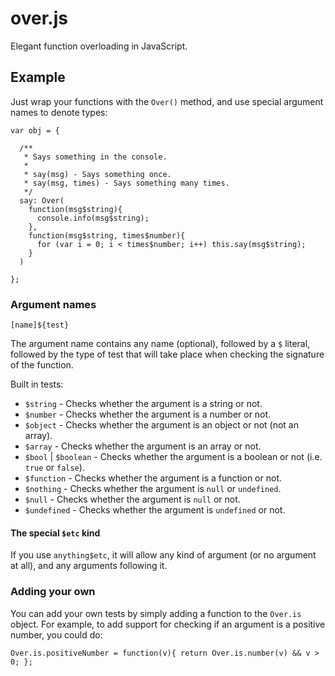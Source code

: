 # over.js

Elegant function overloading in JavaScript.

## Example

Just wrap your functions with the `Over()` method, and use special argument names to denote types:

    var obj = {

      /**
       * Says something in the console.
       *
       * say(msg) - Says something once.
       * say(msg, times) - Says something many times.
       */
      say: Over(
        function(msg$string){
          console.info(msg$string);
        },
        function(msg$string, times$number){
          for (var i = 0; i < times$number; i++) this.say(msg$string);
        }
      )

    };

### Argument names

    [name]${test}

The argument name contains any name (optional), followed by a `$` literal, followed by the type of test that will take place when checking the signature of the function.

Built in tests:

  * `$string` - Checks whether the argument is a string or not.
  * `$number` - Checks whether the argument is a number or not.
  * `$object` - Checks whether the argument is an object or not (not an array).
  * `$array` - Checks whether the argument is an array or not.
  * `$bool` | `$boolean` - Checks whether the argument is a boolean or not (i.e. `true` or `false`).
  * `$function` - Checks whether the argument is a function or not.
  * `$nothing` - Checks whether the argument is `null` or `undefined`.
  * `$null` - Checks whether the argument is `null` or not.
  * `$undefined` - Checks whether the argument is `undefined` or not.

#### The special `$etc` kind

If you use `anything$etc`, it will allow any kind of argument (or no argument at all), and any arguments following it.

### Adding your own

You can add your own tests by simply adding a function to the `Over.is` object.  For example, to add support for checking if an argument is a positive number, you could do:

    Over.is.positiveNumber = function(v){ return Over.is.number(v) && v > 0; };
